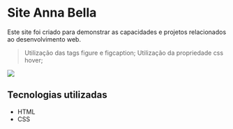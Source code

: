 # Site Anna Bella

Este site foi criado para demonstrar as capacidades e projetos relacionados 
ao desenvolvimento web. 

> Utilização das tags figure e figcaption;
> Utilização da propriedade css hover;


<img src="imagens/Site-Anna_Bella.gif">


## Tecnologias utilizadas

- HTML
- CSS
